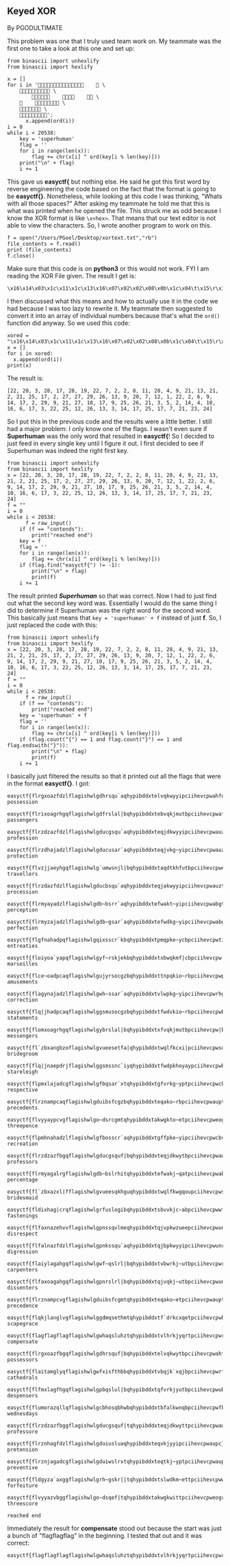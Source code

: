## Keyed XOR

By PGODULTIMATE

This problem was one that I truly used team work on. My teammate was the first one to take a look at this one and set up:

```
from binascii import unhexlify
from binascii import hexlify 

x = []
for i in '     \
     \
                 \
         \
     \
    ':
      x.append(ord(i))
i = 0
while i < 20538:
    key = 'superhuman'
    flag = ''
    for i in range(len(x)):
        flag += chr(x[i] ^ ord(key[i % len(key)]))
    print("\n" + flag)
    i += 1
```

This gave us **easyctf{** but nothing else. He said he got this first word by reverse engineering the code based on the fact that the format is going to be **easyctf{}**. Nonetheless, while looking at this code I was thinking, "Whats with all those spaces?" After asking my teammate he told me that this is what was printed when he opened the file. This struck me as odd because I know the XOR format is like `\x<hex>`. That means that our text editor is not able to view the characters. So, I wrote another program to work on this.

```
f = open("/Users/PGoel/Desktop/xortext.txt","rb")
file_contents = f.read()
print (file_contents)
f.close()
```

Make sure that this code is on **python3** or this would not work. FYI I am reading the XOR File given. The result I get is:

```
\x16\x14\x03\x1c\x11\x1c\x13\x16\x07\x02\x02\x08\x0b\x1c\x04\t\x15\r\x15\x02\x15\x19\x11\x02\x1b\x1b\x1d\x1a\r\t\x14\x07\x0c\x01\x16\x02\x06\t\x0e\x11\x02\x1d\t\x15\x1b\n\x11\t\x19\x1a\x15\x03\x05\x02\x0e\x04\n\x10\x06\x11\x03\x16\x19\x0c\x1a\r\x03\x0e\x11\x19\x11\x07\x15\x17\x18
```

I then discussed what this means and how to actually use it in the code we had because I was too lazy to rewrite it. My teammate then suggested to convert it into an array of individual numbers because that's what the `ord()` function did anyway. So we used this code:

```
xored = "\x16\x14\x03\x1c\x11\x1c\x13\x16\x07\x02\x02\x08\x0b\x1c\x04\t\x15\r\x15\x02\x15\x19\x11\x02\x1b\x1b\x1d\x1a\r\t\x14\x07\x0c\x01\x16\x02\x06\t\x0e\x11\x02\x1d\t\x15\x1b\n\x11\t\x19\x1a\x15\x03\x05\x02\x0e\x04\n\x10\x06\x11\x03\x16\x19\x0c\x1a\r\x03\x0e\x11\x19\x11\x07\x15\x17\x18"
x = []
for i in xored:
  x.append(ord(i))
print(x)
```

The result is:

```
[22, 20, 3, 28, 17, 28, 19, 22, 7, 2, 2, 8, 11, 28, 4, 9, 21, 13, 21, 2, 21, 25, 17, 2, 27, 27, 29, 26, 13, 9, 20, 7, 12, 1, 22, 2, 6, 9, 14, 17, 2, 29, 9, 21, 27, 10, 17, 9, 25, 26, 21, 3, 5, 2, 14, 4, 10, 16, 6, 17, 3, 22, 25, 12, 26, 13, 3, 14, 17, 25, 17, 7, 21, 23, 24]
```

So I put this in the previous code and the results were a little better. I still had a major problem: I only know one of the flags. I wasn't even sure if **Superhuman** was the only word that resulted in **easyctf{**! So I decided to just feed in every single key until I figure it out. I first decided to see if Superhuman was indeed the right first key.

```
from binascii import unhexlify
from binascii import hexlify
x = [22, 20, 3, 28, 17, 28, 19, 22, 7, 2, 2, 8, 11, 28, 4, 9, 21, 13, 21, 2, 21, 25, 17, 2, 27, 27, 29, 26, 13, 9, 20, 7, 12, 1, 22, 2, 6, 9, 14, 17, 2, 29, 9, 21, 27, 10, 17, 9, 25, 26, 21, 3, 5, 2, 14, 4, 10, 16, 6, 17, 3, 22, 25, 12, 26, 13, 3, 14, 17, 25, 17, 7, 21, 23, 24]
f = ""
i = 0
while i < 20538:
      f = raw_input()
    if (f == "contends"):
        print("reached end")
    key = f
    flag = ''
    for i in range(len(x)):
        flag += chr(x[i] ^ ord(key[i % len(key)]))
    if (flag.find("easyctf{") != -1):
        print("\n" + flag)
        print(f)
    i += 1
```

The result printed _**Superhuman**_ so that was correct. Now I had to just find out what the second key word was. Essentially I would do the same thing I did to determine if Superhuman was the right word for the second word. This basically just means that `key = 'superhuman' + f` instead of just **f**. So, I just replaced the code with this:

```
from binascii import unhexlify
from binascii import hexlify
x = [22, 20, 3, 28, 17, 28, 19, 22, 7, 2, 2, 8, 11, 28, 4, 9, 21, 13, 21, 2, 21, 25, 17, 2, 27, 27, 29, 26, 13, 9, 20, 7, 12, 1, 22, 2, 6, 9, 14, 17, 2, 29, 9, 21, 27, 10, 17, 9, 25, 26, 21, 3, 5, 2, 14, 4, 10, 16, 6, 17, 3, 22, 25, 12, 26, 13, 3, 14, 17, 25, 17, 7, 21, 23, 24]
f = ""
i = 0
while i < 20538:
      f = raw_input()
    if (f == "contends"):
        print("reached end")
    key = 'superhuman' + f
    flag = ''
    for i in range(len(x)):
        flag += chr(x[i] ^ ord(key[i % len(key)]))
    if (flag.count("{") == 1 and flag.count("}") == 1 and flag.endswith("}")):
        print("\n" + flag)
        print(f)
    i += 1
```

I basically just filtered the results so that it printed out all the flags that were in the format **easyctf{}**. I got:

    easyctf{flrgxoazfdzlflagishwlgdhrsqu`aqhypibddxtelvqkwyyipciihevcpwahfd}
    possession

```
easyctf{flrixoagrhgqflagishwlgdfrslal|bqhypibddxtebvqkjmutbpciihevcpwaffd}
passengers
```

    easyctf{flrzdzazfdzlflagishwlgducgsqu`aqhypibddxteqjdkwyyipciihevcpwauzq}
    profession

    easyctf{flrzdhajadzlflagishwlgducusar`aqhypibddxteqjvkg~yipciihevcpwauzc}
    protection

    easyctf{flvzjjaeyhgqflagishwlg`umwsnjl|bqhypibddxtaqdtkhfutbpciihevcpweuta}
    travellers

    easyctf{flrzdazfdzlflagishwlgducbsqu`aqhypibddxteqjakwyyipciihevcpwauzt}
    procession

    easyctf{flrmyayadzlflagishwlgdb~bsrr`aqhypibddxtefwakt~yipciihevcpwabgt}
    perception

    easyctf{flrmyzajadzlflagishwlgdb~gsar`aqhypibddxtefwdkg~yipciihevcpwabgq}
    perfection

    easyctf{flgfnahadpqflagishwlgqixsscr`kbqhypibddxtpmqpke~ycbpciihevcpwtiae}
    entreaties

    easyctf{floiyoa`yapqflagishwlgyf~rskjekbqhypibddxtxbwqkmf|cbpciihevcpw|fgd}
    marseilles

    easyctf{flce~oadpcaqflagishwlgujyrsocgzbqhypibddxttnpqkio~rbpciihevcpwpj`d}
    amusements

    easyctf{flagynajadzlflagishwlgwh~ssar`aqhypibddxtvlwpkg~yipciihevcpwrhge}
    correction

```
easyctf{flq|jhadpcaqflagishwlggsmusocgzbqhypibddxtfwdvkio~rbpciihevcpwbstc}
statements
```

```
easyctf{flomxoagrhgqflagishwlgybrslal|bqhypibddxtxfvqkjmutbpciihevcpw|bfd}
messengers
```

    easyctf{fl`zbxangbzoflagishwlgvueesetfa|qhypibddxtwqlfkcxi|pciihevcpwsu|s}
    bridegroom

    easyctf{flq|jnaepdrjflagishwlggsmssnc`iyqhypibddxtfwdpkhoyaypciihevcpwbste}
    stareleigh

    easyctf{flpmxlajadcgflagishwlgfbqsar`xtqhypibddxtgfvrkg~yptpciihevcpwcbfg}
    respective

```
easyctf{flrznampcaqflagishwlgduibsfcgzbqhypibddxteqako~rbpciihevcpwaupt}
precedents
```

```
easyctf{flvyyaypcvgflagishwlgo~dsrcgmtqhypibddxtakwgkto~etpciihevcpweogr}
threepence
```

    easyctf{flpmhnahadzlflagishwlgfbosscr`aqhypibddxtgffpke~yipciihevcpwcbve}
    recreation

```
easyctf{flrzdzazfbgqflagishwlgducgsquf|bqhypibddxteqjdkwytbpciihevcpwauzq}
professors
```

```
easyctf{flrmyagalrgflagishwlgdb~bslrhitqhypibddxtefwakj~qatpciihevcpwabgt}
percentage
```

    easyctf{fl`zbxazxl|fflagishwlgvueesqkhguqhypibddxtwqlfkwgqoupciihevcpwsu|s}
    bridesmaid

```
easyctf{fldixhag|crqflagishwlgrfuslogibqhypibddxtsbvvkjc~abpciihevcpwwffc}
fastenings
```

```
easyctf{flfaxnazehvvflagishwlgpnssqvlmeqhypibddxtqjvpkwzueepciihevcpwunfe}
disrespect
```

    easyctf{flfalnazfdzlflagishwlgpnkssqu`aqhypibddxtqjbpkwyyipciihevcpwunre}
    digression

```
easyctf{flaiylagahgqflagishwlgwf~qslrl|bqhypibddxtvbwrkj~utbpciihevcpwrfgg}
carpenters
```

```
easyctf{flfaxoagahgqflagishwlgpnrslrl|bqhypibddxtqjvqkj~utbpciihevcpwunfd}
dissenters
```

```
easyctf{flrznampcvgflagishwlgduibsfcgmtqhypibddxteqako~etpciihevcpwaupt}
precedence
```

    easyctf{flqkjlanglvgflagishwlggdmqsethmtqhypibddxtf`drkcxqetpciihevcpwbdtg}
    scapegrace

```
easyctf{flagflagflagflagishwlgwhaqsluhztqhypibddxtvlhrkjyqrtpciihevcpwrhxg}
compensate
```

```
easyctf{flrgxoazfbgqflagishwlgdhrsquf|bqhypibddxtelvqkwytbpciihevcpwahfd}
possessors
```

    easyctf{flaitamglyqflagishwlgwfxisfthbbqhypibddxtvbqjk`xqjbpciihevcpwrfa}
    cathedrals

```
easyctf{flfmxlagfhgqflagishwlgpbqslul|bqhypibddxtqfvrkjyutbpciihevcpwubfg}
despensers
```

```
easyctf{flumorazqllqflagishwlgcbhosqbhwbqhypibddxtbfalkwnqbpciihevcpwfbqy}
wednesdays
```

```
easyctf{flrzdzazfbggflagishwlgducgsquf|tqhypibddxteqjdkwyttpciihevcpwauzq}
professore
```

```
easyctf{flrznhagfdzlflagishwlgduiusluaqhypibddxteqvkjyyipciihevcpwaupc}
pretension
```

```
easyctf{flrznjagadcgflagishwlgduiwslrxtqhypibddxteqtkj~yptpciihevcpwaupa}
preventive
```

    easyctf{fldgyza`axggflagishwlgrh~gskr||tqhypibddxtslwdkm~ettpciihevcpwwhgq}
    forfeiture

```
easyctf{flvyyazvbggflagishwlgo~dsqef|tqhypibddxtakwgkwittpciihevcpweogr}
threescore

reached end
```

Immediately the result for **compensate** stood out because the start was just a bunch of "flagflagflag" in the beginning. I tested that out and it was correct:

```
easyctf{flagflagflagflagishwlgwhaqsluhztqhypibddxtvlhrkjyqrtpciihevcpwrhxg}
```



